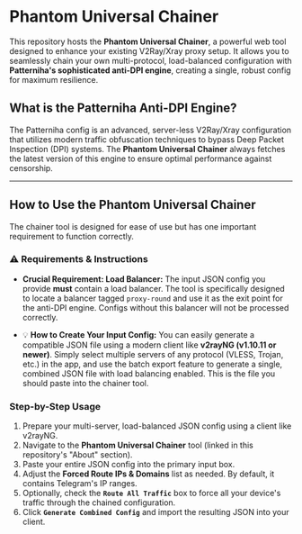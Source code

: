 # Phantom Universal Chainer

This repository hosts the **Phantom Universal Chainer**, a powerful web tool designed to enhance your existing V2Ray/Xray proxy setup. It allows you to seamlessly chain your own multi-protocol, load-balanced configuration with **Patterniha's sophisticated anti-DPI engine**, creating a single, robust config for maximum resilience.

## What is the Patterniha Anti-DPI Engine?

The Patterniha config is an advanced, server-less V2Ray/Xray configuration that utilizes modern traffic obfuscation techniques to bypass Deep Packet Inspection (DPI) systems. The **Phantom Universal Chainer** always fetches the latest version of this engine to ensure optimal performance against censorship.

---

## How to Use the Phantom Universal Chainer

The chainer tool is designed for ease of use but has one important requirement to function correctly.

### ⚠️ Requirements & Instructions

* **Crucial Requirement: Load Balancer:** The input JSON config you provide **must** contain a load balancer. The tool is specifically designed to locate a balancer tagged `proxy-round` and use it as the exit point for the anti-DPI engine. Configs without this balancer will not be processed correctly.

* 💡 **How to Create Your Input Config:** You can easily generate a compatible JSON file using a modern client like **v2rayNG (v1.10.11 or newer)**. Simply select multiple servers of any protocol (VLESS, Trojan, etc.) in the app, and use the batch export feature to generate a single, combined JSON file with load balancing enabled. This is the file you should paste into the chainer tool.

### Step-by-Step Usage

1.  Prepare your multi-server, load-balanced JSON config using a client like v2rayNG.
2.  Navigate to the **Phantom Universal Chainer** tool (linked in this repository's "About" section).
3.  Paste your entire JSON config into the primary input box.
4.  Adjust the **Forced Route IPs & Domains** list as needed. By default, it contains Telegram's IP ranges.
5.  Optionally, check the **`Route All Traffic`** box to force all your device's traffic through the chained configuration.
6.  Click **`Generate Combined Config`** and import the resulting JSON into your client.